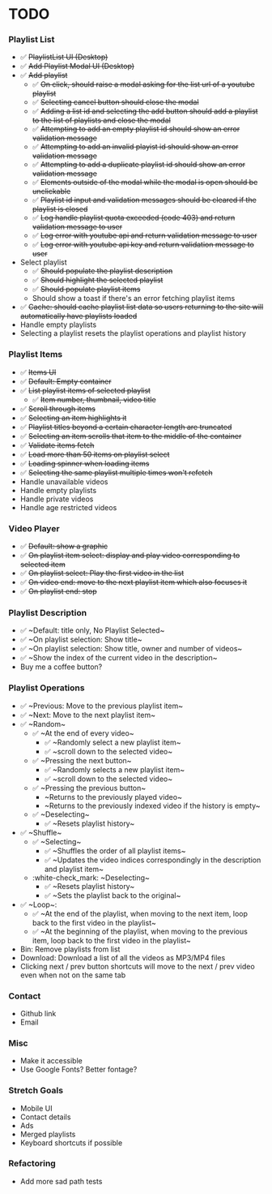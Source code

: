 # TODO

### Playlist List

- :white_check_mark: ~~PlaylistList UI (Desktop)~~
- :white_check_mark: ~~Add Playlist Modal UI (Desktop)~~
- :white_check_mark: ~~Add playlist~~
  - :white_check_mark: ~~On click, should raise a modal asking for the list url of a youtube playlist~~
  - :white_check_mark: ~~Selecting cancel button should close the modal~~
  - :white_check_mark: ~~Adding a list id and selecting the add button should add a playlist to the list of playlists and close the modal~~
  - :white_check_mark: ~~Attempting to add an empty playlist id should show an error validation message~~
  - :white_check_mark: ~~Attempting to add an invalid playist id should show an error validation message~~
  - :white_check_mark: ~~Attempting to add a duplicate playlist id should show an error validation message~~
  - :white_check_mark: ~~Elements outside of the modal while the modal is open should be unclickable~~
  - :white_check_mark: ~~Playlist id input and validation messages should be cleared if the playlist is closed~~
  - :white_check_mark: ~~Log handle playlist quota exceeded (code 403) and return validation message to user~~
  - :white_check_mark: ~~Log error with youtube api and return validation message to user~~
  - :white_check_mark: ~~Log error with youtube api key and return validation message to user~~
- Select playlist
  - :white_check_mark: ~~Should populate the playlist description~~
  - :white_check_mark: ~~Should highlight the selected playlist~~
  - :white_check_mark: ~~Should populate playlist items~~
  - Should show a toast if there's an error fetching playlist items
- :white_check_mark: ~~Cache: should cache playlist list data so users returning to the site will automatically have playlists loaded~~
- Handle empty playlists
- Selecting a playlist resets the playlist operations and playlist history

### Playlist Items

- :white_check_mark: ~~Items UI~~
- :white_check_mark: ~~Default: Empty container~~
- :white_check_mark: ~~List playlist items of selected playlist~~
  - :white_check_mark: ~~Item number, thumbnail, video title~~
- :white_check_mark: ~~Scroll through items~~
- :white_check_mark: ~~Selecting an item highlights it~~
- :white_check_mark: ~~Playlist titles beyond a certain character length are truncated~~
- :white_check_mark: ~~Selecting an item scrolls that item to the middle of the container~~
- :white_check_mark: ~~Validate items fetch~~
- :white_check_mark: ~~Load more than 50 items on playlist select~~
- :white_check_mark: ~~Loading spinner when loading items~~
- :white_check_mark: ~~Selecting the same playlist multiple times won't refetch~~
- Handle unavailable videos
- Handle empty playlists
- Handle private videos
- Handle age restricted videos

### Video Player

- :white_check_mark: ~~Default: show a graphic~~
- :white_check_mark: ~~On playlist item select: display and play video corresponding to selected item~~
- :white_check_mark: ~~On playlist select: Play the first video in the list~~
- :white_check_mark: ~~On video end: move to the next playlist item which also focuses it~~
- :white_check_mark: ~~On playlist end: stop~~

### Playlist Description

- :white_check_mark: ~Default: title only, No Playlist Selected~
- :white_check_mark: ~On playlist selection: Show title~
- :white_check_mark: ~On playlist selection: Show title, owner and number of videos~
- :white_check_mark: ~Show the index of the current video in the description~
- Buy me a coffee button?

### Playlist Operations

- :white_check_mark: ~Previous: Move to the previous playlist item~
- :white_check_mark: ~Next: Move to the next playlist item~
- :white_check_mark: ~Random~
  - :white_check_mark: ~At the end of every video~
    - :white_check_mark: ~Randomly select a new playlist item~
    - :white_check_mark: ~scroll down to the selected video~
  - :white_check_mark: ~Pressing the next button~
    - :white_check_mark: ~Randomly selects a new playlist item~
    - :white_check_mark: ~scroll down to the selected video~
  - :white_check_mark: ~Pressing the previous button~
    - ~Returns to the previously played video~
    - ~Returns to the previously indexed video if the history is empty~
  - :white_check_mark: ~Deselecting~
    - :white_check_mark: ~Resets playlist history~
- :white_check_mark: ~Shuffle~
  - :white_check_mark: ~Selecting~
    - :white_check_mark: ~Shuffles the order of all playlist items~
    - :white_check_mark: ~Updates the video indices correspondingly in the description and playlist item~
  - :white-check_mark: ~Deselecting~
    - :white_check_mark: ~Resets playlist history~
    - :white_check_mark: ~Sets the playlist back to the original~
- :white_check_mark: ~Loop~:
  - :white_check_mark: ~At the end of the playlist, when moving to the next item, loop back to the first video in the playlist~
  - :white_check_mark: ~At the beginning of the playlist, when moving to the previous item, loop back to the first video in the playlist~
- Bin: Remove playlists from list
- Download: Download a list of all the videos as MP3/MP4 files
- Clicking next / prev button shortcuts will move to the next / prev video even when not on the same tab

### Contact

- Github link
- Email

### Misc

- Make it accessible
- Use Google Fonts? Better fontage?

### Stretch Goals

- Mobile UI
- Contact details
- Ads
- Merged playlists
- Keyboard shortcuts if possible

### Refactoring

- Add more sad path tests
